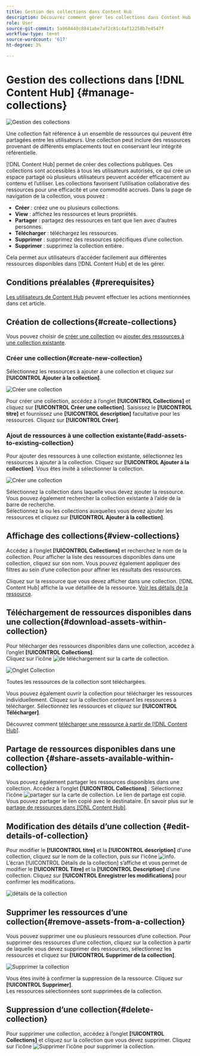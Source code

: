 ```yaml
---
title: Gestion des collections dans Content Hub
description: Découvrez comment gérer les collections dans Content Hub
role: User
source-git-commit: 5a968440c8841abe7af2c81c4af12258b7e4547f
workflow-type: tm+mt
source-wordcount: '617'
ht-degree: 3%

---
```


# Gestion des collections dans [!DNL Content Hub] {#manage-collections}

<!-- ![Manage collections](assets/manage-collections.jpg) -->
![Gestion des collections](assets/manage-collection.png)

Une collection fait référence à un ensemble de ressources qui peuvent être partagées entre les utilisateurs. Une collection peut inclure des ressources provenant de différents emplacements tout en conservant leur intégrité référentielle.

[!DNL Content Hub] permet de créer des collections publiques. Ces collections sont accessibles à tous les utilisateurs autorisés, ce qui crée un espace partagé où plusieurs utilisateurs peuvent accéder efficacement au contenu et l’utiliser. Les collections favorisent l’utilisation collaborative des ressources pour une efficacité et une commodité accrues. Dans la page de navigation de la collection, vous pouvez :

* **Créer** : créez une ou plusieurs collections.
* **View** : affichez les ressources et leurs propriétés.
* **Partager** : partagez des ressources en tant que lien avec d’autres personnes.
* **Télécharger** : téléchargez les ressources.
* **Supprimer** : supprimez des ressources spécifiques d’une collection.
* **Supprimer** : supprimez la collection entière.

Cela permet aux utilisateurs d’accéder facilement aux différentes ressources disponibles dans [!DNL Content Hub] et de les gérer.

## Conditions préalables {#prerequisites}

[Les utilisateurs de Content Hub](deploy-content-hub.md#onboard-content-hub-users) peuvent effectuer les actions mentionnées dans cet article.

## Création de collections{#create-collections}

Vous pouvez choisir de [créer une collection](#create-new-collection) ou [ajouter des ressources à une collection existante](#add-assets-to-existing-collection).

### Créer une collection{#create-new-collection}

Sélectionnez les ressources à ajouter à une collection et cliquez sur **[!UICONTROL Ajouter à la collection]**.

![Créer une collection](assets/add-assets-collection.jpg)

Pour créer une collection, accédez à l’onglet **[!UICONTROL Collections]** et cliquez sur **[!UICONTROL Créer une collection]**. Saisissez le **[!UICONTROL titre]** et fournissez une **[!UICONTROL description]** facultative pour les ressources. Cliquez sur **[!UICONTROL Créer]**.

### Ajout de ressources à une collection existante{#add-assets-to-existing-collection}

Pour ajouter des ressources à une collection existante, sélectionnez les ressources à ajouter à la collection. Cliquez sur **[!UICONTROL Ajouter à la collection]**. Vous êtes invité à sélectionner la collection.

![Créer une collection](assets/create-add-collection.jpg)

Sélectionnez la collection dans laquelle vous devez ajouter la ressource. Vous pouvez également rechercher la collection existante à l’aide de la barre de recherche. <br>Sélectionnez la ou les collections auxquelles vous devez ajouter les ressources et cliquez sur **[!UICONTROL Ajouter à la collection]**.

## Affichage des collections{#view-collections}

Accédez à l’onglet **[!UICONTROL Collections]** et recherchez le nom de la collection. Pour afficher la liste des ressources disponibles dans une collection, cliquez sur son nom. Vous pouvez également appliquer des filtres au sein d’une collection pour affiner les résultats des ressources.

Cliquez sur la ressource que vous devez afficher dans une collection. [!DNL Content Hub] affiche la vue détaillée de la ressource. [Voir les détails de la ressource](asset-properties-content-hub.md).

<!--
![Asset details](assets/view-collection.jpg)

* **A**: Details and metadata of the asset 
* **B**: Zoom In or Zoom Out the asset 
* **C**: Reset Zoom view 
* **D**: View the previous or next asset 
* **E**: Download the asset 
* **F**: Open the asset in Adobe Express 
* **G**: Hide the metadata of the asset 
* **H**: Share the asset as a link 
-->

## Téléchargement de ressources disponibles dans une collection{#download-assets-within-collection}

Pour télécharger des ressources disponibles dans une collection, accédez à l’onglet **[!UICONTROL Collections]**.\
Cliquez sur l’icône ![ de téléchargement ](assets/download-icon.svg) sur la carte de collection.

![Onglet Collection](assets/download-collection.jpg)

Toutes les ressources de la collection sont téléchargées.

Vous pouvez également ouvrir la collection pour télécharger les ressources individuellement. Cliquez sur la collection contenant les ressources à télécharger. Sélectionnez les ressources et cliquez sur **[!UICONTROL Télécharger]**.

Découvrez comment [télécharger une ressource à partir de [!DNL Content Hub]](download-assets-content-hub.md).

## Partage de ressources disponibles dans une collection {#share-assets-available-within-collection}

Vous pouvez également partager les ressources disponibles dans une collection. Accédez à l’onglet **[!UICONTROL Collections]** . Sélectionnez l’icône ![partager](assets/share.svg) sur la carte de collection. Le lien de partage est copié. Vous pouvez partager le lien copié avec le destinataire. En savoir plus sur le [partage de ressources dans  [!DNL Content Hub]](share-assets-content-hub.md).

## Modification des détails d’une collection {#edit-details-of-collection}

Pour modifier le **[!UICONTROL titre]** et la **[!UICONTROL description]** d&#39;une collection, cliquez sur le nom de la collection, puis sur l&#39;icône ![info](assets/info-icon.svg). L’écran [!UICONTROL Détails de la collection] s’affiche et vous permet de modifier le **[!UICONTROL Titre]** et la **[!UICONTROL Description]** d’une collection. Cliquez sur **[!UICONTROL Enregistrer les modifications]** pour confirmer les modifications.

![détails de la collection](assets/collection-details.png)

## Supprimer les ressources d’une collection{#remove-assets-from-a-collection}

Vous pouvez supprimer une ou plusieurs ressources d’une collection. Pour supprimer des ressources d’une collection, cliquez sur la collection à partir de laquelle vous devez supprimer des ressources, sélectionnez les ressources et cliquez sur **[!UICONTROL Supprimer de la collection]**.

![Supprimer la collection](assets/remove-collection-new.jpg)

Vous êtes invité à confirmer la suppression de la ressource. Cliquez sur **[!UICONTROL Supprimer]**.\
Les ressources sélectionnées sont supprimées de la collection.

## Suppression d’une collection{#delete-collection}

Pour supprimer une collection, accédez à l’onglet **[!UICONTROL Collections]** et cliquez sur la collection que vous devez supprimer. Cliquez sur l’icône ![Supprimer l’icône](assets/remove-icon.svg) pour supprimer la collection.
